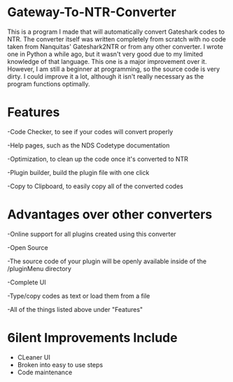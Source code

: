 # Gateway-To-NTR-Converter

This is a program I made that will automatically convert Gateshark codes to NTR. The converter itself was written completely from scratch with no code taken from Nanquitas' Gateshark2NTR or from any other converter. I wrote one in Python a while ago, but it wasn't very good due to my limited knowledge of that language. This one is a major improvement over it. However, I am still a beginner at programming, so the source code is very dirty. I could improve it a lot, although it isn't really necessary as the program functions optimally.

# Features
-Code Checker, to see if your codes will convert properly

-Help pages, such as the NDS Codetype documentation

-Optimization, to clean up the code once it's converted to NTR

-Plugin builder, build the plugin file with one click

-Copy to Clipboard, to easily copy all of the converted codes


# Advantages over other converters
-Online support for all plugins created using this converter

-Open Source

-The source code of your plugin will be openly available inside of the /pluginMenu directory

-Complete UI

-Type/copy codes as text or load them from a file

-All of the things listed above under "Features"

# 6ilent Improvements Include
* CLeaner UI
* Broken into easy to use steps
* Code maintenance